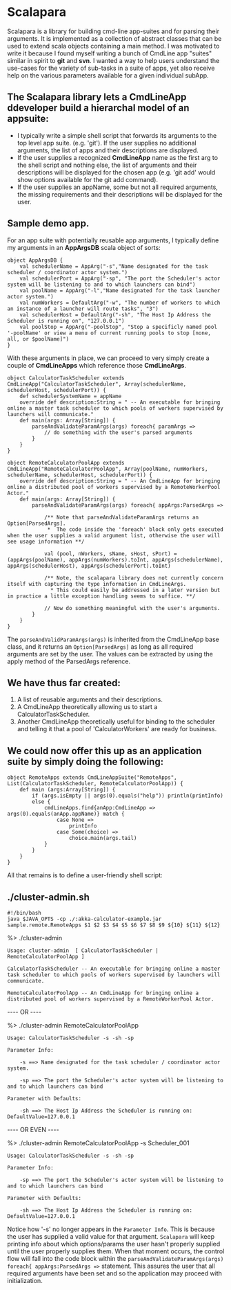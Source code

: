 # Scalapara

Scalapara is a library for building cmd-line app-suites and for parsing their arguments.  It is implemented as a collection of abstract classes that can be used to extend scala objects containing a main method.  I was motivated to write it because I found myself writing a bunch of CmdLine app "suites" similar in spirit to __git__ and __svn__.  I wanted a way to help users understand the use-cases for the variety of sub-tasks in a suite of apps, yet also receive help on the various parameters available for a given individual subApp. 

## The Scalapara library lets a CmdLineApp ddeveloper build a hierarchal model of an appsuite:
* I typically write a simple shell script that forwards its arguments to the top level app suite. (e.g. 'git').  If the user supplies no additional arguments, the list of apps and their descriptions are displayed.
* If the user supplies a recognized __CmdLineApp__ name as the first arg to the shell script and nothing else, the list of arguments and their descriptions will be displayed for the chosen app (e.g. 'git add' would show options available for the git add command).
* If the user supplies an appName, some but not all required arguments, the missing requirements and their descriptions will be displayed for the user.

## Sample demo app.
For an app suite with potentially reusable app arguments, I typically define my arguments in an __AppArgsDB__ scala object of sorts:

	object AppArgsDB {
		val schedulerName = AppArg("-s","Name designated for the task scheduler / coordinator actor system.")
		val schedulerPort = AppArg("-sp", "The port the Scheduler's actor system will be listening to and to which launchers can bind")
		val poolName = AppArg("-l","Name designated for the task launcher actor system.")
		val numWorkers = DefaultArg("-w", "The number of workers to which an instance of a launcher will route tasks", "3")
		val schedulerHost = DefaultArg("-sh", "The Host Ip Address the Scheduler is running on", "127.0.0.1")
		val poolStop = AppArg("-poolStop", "Stop a specificly named pool '-poolName' or view a menu of current running pools to stop [none, all, or $poolName]")
	}

With these arguments in place, we can proceed to very simply create a couple of __CmdLineApps__ which reference those __CmdLineArgs__.

	object CalculatorTaskScheduler extends CmdLineApp("CalculatorTaskScheduler", Array(schedulerName, schedulerHost, schedulerPort)) {
		def schedulerSystemName = appName
		override def description:String = " -- An executable for bringing online a master task scheduler to which pools of workers supervised by launchers will communicate."
		def main(args: Array[String]) {
			parseAndValidateParamArgs(args) foreach{ paramArgs =>
				// do something with the user's parsed arguments
			}
		}
	}

	object RemoteCalculatorPoolApp extends CmdLineApp("RemoteCalculaterPoolApp", Array(poolName, numWorkers, schedulerName, schedulerHost, schedulerPort)) {
  		override def description:String = " -- An CmdLineApp for bringing online a distributed pool of workers supervised by a RemoteWorkerPool Actor."
		def main(args: Array[String]) {
			parseAndValidateParamArgs(args) foreach{ appArgs:ParsedArgs => 
				
				/** Note that parseAndValidateParamArgs returns an Option[ParsedArgs].  
				 *  The code inside the 'foreach' block only gets executed when the user supplies a valid argument list, otherwise the user will see usage information **/
				
				val (pool, nWorkers, sName, sHost, sPort) = (appArgs(poolName), appArgs(numWorkers).toInt, appArgs(schedulerName), appArgs(schedulerHost), appArgs(schedulerPort).toInt)
				
				/** Note, the scalapara library does not currently concern itself with capturing the type information in CmdLineArgs.  
				  * This could easily be addressed in a later version but in practice a little exception handling seems to suffice. **/
				
				// Now do something meaningful with the user's arguments.
			}
		}
	}

The ```parseAndValidParamArgs(args)``` is inherited from the CmdLineApp base class, and it returns an ```Option[ParsedArgs]``` as long as all required arguments are set by the user.  The values can be extracted by using the apply method of the ParsedArgs reference.

## We have thus far created: 
1. A list of reusable arguments and their descriptions.
2. A CmdLineApp theoretically allowing us to start a CalculatorTaskScheduler.
3. Another CmdLineApp theoretically useful for binding to the scheduler and telling it that a pool of 'CalculatorWorkers' are ready for business.

## We could now offer this up as an application suite by simply doing the following: 
	object RemoteApps extends CmdLineAppSuite("RemoteApps", List(CalculatorTaskScheduler, RemoteCalculatorPoolApp)) {
		def main (args:Array[String]) {
			if (args.isEmpty || args(0).equals("help")) println(printInfo)
			else {
				cmdLineApps.find{anApp:CmdLineApp =>  args(0).equals(anApp.appName)} match {
					case None =>
						printInfo
					case Some(choice) =>
						choice.main(args.tail)
				}
			}
		}
	}

All that remains is to define a user-friendly shell script:
## ./cluster-admin.sh 
	#!/bin/bash
	java $JAVA_OPTS -cp ./:akka-calculator-example.jar sample.remote.RemoteApps $1 $2 $3 $4 $5 $6 $7 $8 $9 ${10} ${11} ${12}

%> ./cluster-admin

	Usage: cluster-admin  [ CalculatorTaskScheduler | RemoteCalculatorPoolApp ] 

	CalculatorTaskScheduler -- An executable for bringing online a master task scheduler to which pools of workers supervised by launchers will communicate.

	RemoteCalculatorPoolApp -- An CmdLineApp for bringing online a distributed pool of workers supervised by a RemoteWorkerPool Actor.

----  OR  ----

%> ./cluster-admin RemoteCalculatorPoolApp 

	Usage: CalculatorTaskScheduler -s -sh -sp

	Parameter Info: 

		-s ==> Name designated for the task scheduler / coordinator actor system.

		-sp ==> The port the Scheduler's actor system will be listening to and to which launchers can bind

	Parameter with Defaults:

		-sh ==> The Host Ip Address the Scheduler is running on: DefaultValue=127.0.0.1

----  OR EVEN ----

%> ./cluster-admin RemoteCalculatorPoolApp -s Scheduler_001

	Usage: CalculatorTaskScheduler -s -sh -sp

	Parameter Info: 

		-sp ==> The port the Scheduler's actor system will be listening to and to which launchers can bind

	Parameter with Defaults:

		-sh ==> The Host Ip Address the Scheduler is running on: DefaultValue=127.0.0.1


Notice how '-s' no longer appears in the ```Parameter Info```.  This is because the user has supplied a valid value for that argument.  ```Scalapara``` will keep printing info about which options/params the user hasn't properly supplied until the user properly supplies them.  When that moment occurs, the control flow will fall into the code block within the ```parseAndValidateParamArgs(args) foreach{ appArgs:ParsedArgs =>``` statement.  This assures the user that all required arguments have been set and so the application may proceed with initialization.

